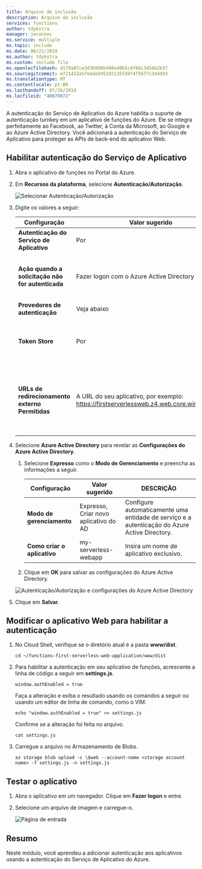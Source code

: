 ```yaml
---
title: Arquivo de inclusão
description: Arquivo de inclusão
services: functions
author: tdykstra
manager: jeconnoc
ms.service: multiple
ms.topic: include
ms.date: 06/21/2018
ms.author: tdykstra
ms.custom: include file
ms.openlocfilehash: d1f9a07ce3d3b096b498e48b5c4f68c3454b2b37
ms.sourcegitcommit: e721422a57e6deb95245135fd9f4f5677c344d93
ms.translationtype: HT
ms.contentlocale: pt-BR
ms.lasthandoff: 07/26/2018
ms.locfileid: "40079072"
---
```

A autenticação do Serviço de Aplicativo do Azure habilita o suporte de autenticação turnkey em um aplicativo de funções do Azure. Ele se integra perfeitamente ao Facebook, ao Twitter, à Conta da Microsoft, ao Google e ao Azure Active Directory. Você adicionará a autenticação do Serviço de Aplicativo para proteger as APIs de back-end do aplicativo Web.

## <a name="enable-app-service-authentication"></a>Habilitar autenticação do Serviço de Aplicativo

1. Abra o aplicativo de funções no Portal do Azure.

1. Em **Recursos da plataforma**, selecione **Autenticação/Autorização**.

    ![Selecionar Autenticação/Autorização](media/functions-first-serverless-web-app/6-authorization.jpg)

1. Digite os valores a seguir:
    
    | Configuração      |  Valor sugerido   | DESCRIÇÃO                                        |
    | --- | --- | ---|
    | **Autenticação do Serviço de Aplicativo** | Por | Habilite a autenticação. |
    | **Ação quando a solicitação não for autenticada** | Fazer logon com o Azure Active Directory | Selecione um método de autenticação configurado (abaixo). |
    | **Provedores de autenticação** | Veja abaixo | Veja abaixo |
    | **Token Store** | Por | Permitir que o Serviço de Aplicativo armazene e gerencie tokens. |
    | **URLs de redirecionamento externo Permitidas** | A URL do seu aplicativo, por exemplo: https://firstserverlessweb.z4.web.core.windows.net/ | URLs para as quais o Serviço de Aplicativo pode redirecionar depois que um usuário é autenticado. |

1. Selecione **Azure Active Directory** para revelar as **Configurações do Azure Active Directory**.

    1. Selecione **Expresso** como o **Modo de Gerenciamento** e preencha as informações a seguir.
    
        | Configuração      |  Valor sugerido   | DESCRIÇÃO                                        |
        | --- | --- | ---|
        | **Modo de gerenciamento** | Expresso, Criar novo aplicativo do AD | Configure automaticamente uma entidade de serviço e a autenticação do Azure Active Directory. |
        | **Como criar o aplicativo** | my-serverless-webapp | Insira um nome de aplicativo exclusivo. |
    
    1. Clique em **OK** para salvar as configurações do Azure Active Directory.

    ![Autenticação/Autorização e configurações do Azure Active Directory](media/functions-first-serverless-web-app/6-create-aad.png)

1. Clique em **Salvar**.


## <a name="modify-the-web-app-to-enable-authentication"></a>Modificar o aplicativo Web para habilitar a autenticação

1. No Cloud Shell, verifique se o diretório atual é a pasta **www/dist**.

    ```azurecli
    cd ~/functions-first-serverless-web-application/www/dist
    ```

1. Para habilitar a autenticação em seu aplicativo de funções, acrescente a linha de código a seguir em **settings.js**.

    `window.authEnabled = true`

    Faça a alteração e exiba o resultado usando os comandos a seguir ou usando um editor de linha de comando, como o VIM.

    ```azurecli
    echo "window.authEnabled = true" >> settings.js
    ```

    Confirme se a alteração foi feita no arquivo.

    ```azurecli
    cat settings.js
    ```

1. Carregue o arquivo no Armazenamento de Blobs.

    ```azurecli
    az storage blob upload -c \$web --account-name <storage account name> -f settings.js -n settings.js
    ```


## <a name="test-the-application"></a>Testar o aplicativo

1. Abra o aplicativo em um navegador. Clique em **Fazer logon** e entre.

1. Selecione um arquivo de imagem e carregue-o.

    ![Página de entrada](media/functions-first-serverless-web-app/6-aad-auth.png)
    

## <a name="summary"></a>Resumo

Neste módulo, você aprendeu a adicionar autenticação aos aplicativos usando a autenticação do Serviço de Aplicativo do Azure.

